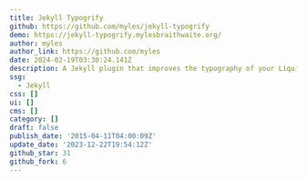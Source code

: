 ```yaml
---
title: Jekyll Typogrify
github: https://github.com/myles/jekyll-typogrify
demo: https://jekyll-typogrify.mylesbraithwaite.org/
author: myles
author_link: https://github.com/myles
date: 2024-02-19T03:30:24.141Z
description: A Jekyll plugin that improves the typography of your Liquid templates.
ssg:
  - Jekyll
css: []
ui: []
cms: []
category: []
draft: false
publish_date: '2015-04-11T04:00:09Z'
update_date: '2023-12-22T19:54:12Z'
github_star: 31
github_fork: 6
---
```

